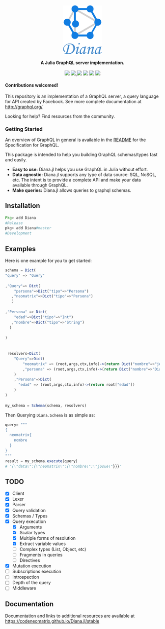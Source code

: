 <p align="center"><img src="diana-banner.png" width="25%" ></p>
<p align="center">
<strong>A Julia GraphQL server implementation.</strong>
<br><br>
<a href="https://travis-ci.org/codeneomatrix/Diana.jl"><img src="https://travis-ci.org/codeneomatrix/Diana.jl.svg?branch=master"></a>
<a href="https://codecov.io/gh/codeneomatrix/Diana.jl">
  <img src="https://codecov.io/gh/codeneomatrix/Diana.jl/branch/master/graph/badge.svg" />
</a>
<a href="https://codeneomatrix.github.io/Diana.jl/stable"><img src="https://img.shields.io/badge/docs-stable-blue.svg"></a>
<a href="https://codeneomatrix.github.io/Diana.jl/dev"><img src="https://img.shields.io/badge/docs-dev-blue.svg"></a>
<a href="https://www.repostatus.org/#active"><img src="https://www.repostatus.org/badges/latest/active.svg"></a>
<a href="https://raw.githubusercontent.com/codeneomatrix/Diana.jl/master/LICENSE.md"><img src="https://img.shields.io/badge/License-MIT-blue.svg"></a>
</p>

#### Contributions welcomed!

This repository is an implementation of a GraphQL server, a query language for API created by Facebook.
See more complete documentation at http://graphql.org/

Looking for help? Find resources from the community.

### Getting Started
An overview of GraphQL in general is available in the [README](https://github.com/facebook/graphql/blob/master/README.md) for the Specification for GraphQL.

This package is intended to help you building GraphQL schemas/types fast and easily.
+ **Easy to use:** Diana.jl helps you use GraphQL in Julia without effort.
+ **Data agnostic:** Diana.jl supports any type of data source: SQL, NoSQL, etc. The intent is to provide a complete API and make your data available through GraphQL.
+ **Make queries:** Diana.jl allows queries to graphql schemas.

## Installation

```julia
Pkg> add Diana
#Release
pkg> add Diana#master
#Development
```

## Examples

Here is one example for you to get started:

```julia
schema = Dict(
"query" => "Query"

,"Query"=> Dict(
    "persona"=>Dict("tipo"=>"Persona")
   ,"neomatrix"=>Dict("tipo"=>"Persona")
   )

,"Persona" => Dict(
    "edad"=>Dict("tipo"=>"Int")
   ,"nombre"=>Dict("tipo"=>"String")
  )

)


 resolvers=Dict(
    "Query"=>Dict(
        "neomatrix" => (root,args,ctx,info)->(return Dict("nombre"=>"josue","edad"=>26))
        ,"persona" => (root,args,ctx,info)->(return Dict("nombre"=>"Diana","edad"=>25))
    )
    ,"Persona"=>Dict(
      "edad" => (root,args,ctx,info)->(return root["edad"])
    )
)

my_schema = Schema(schema, resolvers)
```

Then Querying `Diana.Schema` is as simple as:

```julia
query= """
{
  neomatrix{
  	nombre
  }
}
"""
result = my_schema.execute(query)
# "{\"data\":{\"neomatrix\":{\"nombre\":\"josue\"}}}"
```
## TODO
- [x] Client
- [x] Lexer
- [x] Parser
- [x] Query validation
- [x] Schemas / Types
- [x] Query execution
  - [x] Arguments
  - [x] Scalar types
  - [x] Multiple forms of resolution
  - [x] Extract variable values
  - [ ] Complex types (List, Object, etc)
  - [ ] Fragments in queries
  - [ ] Directives
- [x] Mutation execution
- [ ] Subscriptions execution
- [ ] Introspection
- [ ] Depth of the query
- [ ] Middleware

## Documentation

Documentation and links to additional resources are available at
https://codeneomatrix.github.io/Diana.jl/stable